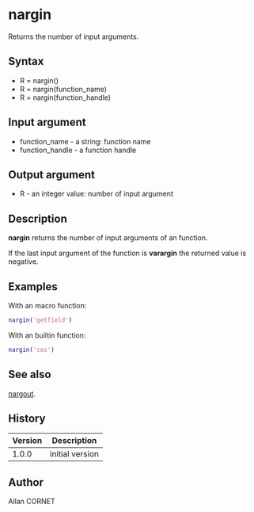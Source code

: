 # nargin

Returns the number of input arguments.

## Syntax

- R = nargin()
- R = nargin(function_name)
- R = nargin(function_handle)

## Input argument

- function_name - a string: function name
- function_handle - a function handle

## Output argument

- R - an integer value: number of input argument

## Description

  <p><b>nargin</b> returns the number of input arguments of an function.</p>
  <p>If the last input argument of the function  is <b>varargin</b> the returned value is negative.</p>

## Examples

With an macro function:

```matlab
nargin('getfield')
```

With an builtin function:

```matlab
nargin('cos')
```

## See also

[nargout](nargout.md).

## History

| Version | Description     |
| ------- | --------------- |
| 1.0.0   | initial version |

## Author

Allan CORNET
